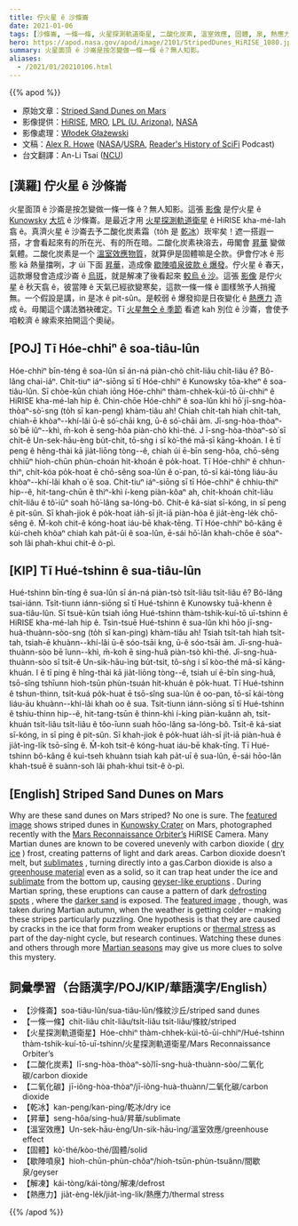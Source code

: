 ```yaml
---
title: 佇火星 ê 沙條崙
date: 2021-01-06
tags: [沙條崙, 一條一條, 火星探測軌道衛星, 二酸化炭素, 溫室效應, 固體, 泉, 熱應力]
hero: https://apod.nasa.gov/apod/image/2101/StripedDunes_HiRISE_1080.jpg
summary: 火星面頂 ê 沙崙是按怎變做一條一條 ê？無人知影。
aliases:
  - /2021/01/20210106.html
---
```


{{% apod %}}

- 原始文章：[Striped Sand Dunes on Mars](https://apod.nasa.gov/apod/ap210106.html)
- 影像提供：[HiRISE](https://hirise.lpl.arizona.edu/), [MRO](https://mars.jpl.nasa.gov/mro/), [LPL (U. Arizona)](https://www.lpl.arizona.edu/), [NASA](https://www.nasa.gov/)
- 影像處理：[Włodek Głażewski](https://www.flickr.com/people/158004304@N05/)
- 文稿：[Alex R. Howe](https://sciencemeetsfiction.com/about/) ([NASA](https://www.nasa.gov/)/[USRA](https://www.usra.edu/), [Reader's History of SciFi](http://readershistoryofscifi.libsyn.com/) Podcast)
- 台文翻譯：An-Li Tsai ([NCU](https://www.astro.ncu.edu.tw))

## [漢羅] 佇火星 ê 沙條崙

火星面頂 ê 沙崙是按怎變做一條一條 ê？無人知影。這張 [影像](https://www.uahirise.org/ESP_066476_2370) 是佇火星 ê [Kunowsky](https://en.wikipedia.org/wiki/Kunowsky_(Martian_crater)) [大坑](https://en.wikipedia.org/wiki/Kunowsky_(Martian_crater)) ê 沙條崙。是最近才用 [火星探測軌道衛星](https://mars.nasa.gov/mro/) ê HiRISE kha-mé-lah 翕 ê。真濟火星 ê 沙崙去予二酸化炭素霜（to̍h 是 [乾冰](https://en.wikipedia.org/wiki/Dry_ice)）崁牢矣！遮一搭遐一搭，才會看起來有的所在光、有的所在暗。二酸化炭素袂溶去，毋閣會 [昇華](https://en.wikipedia.org/wiki/Sublimation_(phase_transition)) 變做氣體。二酸化炭素是一个 [溫室效應物質](https://en.wikipedia.org/wiki/Greenhouse_gas)，就算伊是固體嘛是仝款。伊會佇冰 ê 形態 kā 熱量擋咧，才 úi 下面 [昇華](https://youtu.be/L_gnxWUuLm0)，造成像 [歇陣噴泉彼款 ê 爆發](https://en.wikipedia.org/wiki/Geysers_on_Mars)。佇火星 ê 春天，這款爆發會造成沙崙 ê [烏斑](https://apod.nasa.gov/apod/ap070805.html)，就是解凍了後看起來 [較烏 ê 沙](https://apod.nasa.gov/apod/ap160119.html)。這張 [影像](https://www.flickr.com/photos/186557130@N06/50642211592/in/pool-apods/) 是佇火星 ê 秋天翕 ê，彼當陣 ê 天氣已經欲變寒矣，這款一條一條 ê 圖樣煞予人捎攏無。一个假設是講，in 是冰 ê pit-sûn。是較弱 ê 爆發抑是日夜變化 ê [熱應力](https://en.wikipedia.org/wiki/Thermal_stress) 造成 ê。毋閣這个講法猶袂確定。Tī [火星無仝 ê 季節](https://www.msss.com/http/ps/seasons/seasons.html) 看遮 kah 別位 ê 沙崙，會使予咱較濟 ê 線索來拍開這个奧祕。

## [POJ] Tī Hóe-chhiⁿ ê soa-tiâu-lûn

Hóe-chhiⁿ bīn-téng ê soa-lûn sī án-ná piàn-chò chi̍t-liâu chi̍t-liâu ê? Bô-lâng chai-iáⁿ. Chi̍t-tiuⁿ iáⁿ-siōng sī tī Hóe-chhiⁿ ê Kunowsky tōa-kheⁿ ê soa-tiâu-lûn. Sī chòe-kūn chiah iōng Hóe-chhiⁿ thàm-chhek-kúi-tō ūi-chhiⁿ ê HiRISE kha-mé-lah hip ê. Chin-chōe Hóe-chhiⁿ ê soa-lûn khì hō͘  jī-sng-hòa-thòaⁿ-sò͘-sng (to̍h sī kan-peng) khàm-tiâu ah! Chiah chi̍t-tah hiah chi̍t-tah, chiah-ē khòaⁿ--khí-lâi ū-ê só͘-chāi kng, ū-ê só͘-chāi àm. Jī-sng-hòa-thòaⁿ-sò͘ bē iûⁿ--khì, m̄-koh ē seng-hôa piàn-chò khì-thé. J   ī-sng-hòa-thòaⁿ-sò͘ sī chi̍t-ê Un-sek-hāu-èng bu̍t-chit, tō-sǹg i sī kò͘-thé mā-sī kāng-khoán. I ē tī peng ê hêng-thài kā jia̍t-liōng tòng--ê, chiah úi ē-bīn seng-hôa, chō-sêng chhiūⁿ hioh-chūn phùn-choán hit-khoán ê po̍k-hoat. Tī Hóe-chhiⁿ ê chhun-thiⁿ, chi̍t-kóa po̍k-hoat ē chō-sêng soa-lûn ê o͘-pan, tō-sī kái-tòng liáu-āu khòaⁿ--khí-lâi khah o͘ ê soa. Chit-tiuⁿ iáⁿ-siōng sī tī Hóe-chhiⁿ ê chhiu-thiⁿ hip--ê, hit-tang-chūn ê thiⁿ-khì í-keng piàn-kôaⁿ ah, chi̍t-khoán  chi̍t-liâu chi̍t-liâu ê tô͘-iūⁿ soah hō͘-lâng sa-lóng-bô. Chi̍t-ê ká-siat sī-kóng, in sī peng ê pit-sûn. Sī khah-jiok ê po̍k-hoat ia̍h-sī ji̍t-iā piàn-hòa ê jia̍t-èng-le̍k chō-sêng ê. M̄-koh chit-ê kóng-hoat iáu-bē khak-tēng. Tī Hóe-chhiⁿ bô-kâng ê kùi-cheh khòaⁿ chiah kah pa̍t-ūi ê soa-lûn, ē-sái hō͘-lân khah-chōe ê sòaⁿ-soh lâi phah-khui chit-ê ò-pì.

## [KIP] Tī Hué-tshinn ê sua-tiâu-lûn

Hué-tshinn bīn-tíng ê sua-lûn sī án-ná piàn-tsò tsi̍t-liâu tsi̍t-liâu ê? Bô-lâng tsai-iánn. Tsi̍t-tiunn iánn-siōng sī tī Hué-tshinn ê Kunowsky tuā-khenn ê sua-tiâu-lûn. Sī tsuè-kūn tsiah iōng Hué-tshinn thàm-tshik-kuí-tō uī-tshinn ê HiRISE kha-mé-lah hip ê. Tsin-tsuē Hué-tshinn ê sua-lûn khì hōo jī-sng-huà-thuànn-sòo-sng (to̍h sī kan-ping) khàm-tiâu ah! Tsiah tsi̍t-tah hiah tsi̍t-tah, tsiah-ē khuànn--khí-lâi ū-ê sóo-tsāi kng, ū-ê sóo-tsāi àm. Jī-sng-huà-thuànn-sòo bē îunn--khì, m̄-koh ē sing-huâ piàn-tsò khì-thé. Jī-sng-huà-thuànn-sòo sī tsi̍t-ê Un-sik-hāu-ìng bu̍t-tsit, tō-sǹg i sī kòo-thé mā-sī kāng-khuán. I ē tī ping ê hîng-thài kā jia̍t-liōng tòng--ê, tsiah uí ē-bīn sing-huâ, tsō-sîng tshīunn hioh-tsūn phùn-tsuán hit-khuán ê po̍k-huat. Tī Hué-tshinn ê tshun-thinn, tsi̍t-kuá po̍k-huat ē tsō-sîng sua-lûn ê oo-pan, tō-sī kái-tòng liáu-āu khuànn--khí-lâi khah oo ê sua. Tsit-tiunn iánn-siōng sī tī Hué-tshinn ê tshiu-thinn hip--ê, hit-tang-tsūn ê thinn-khì í-king piàn-kuânn ah, tsi̍t-khuán tsi̍t-liâu tsi̍t-liâu ê tôo-īunn suah hōo-lâng sa-lóng-bô. Tsi̍t-ê ká-siat sī-kóng, in sī ping ê pit-sûn. Sī khah-jiok ê po̍k-huat ia̍h-sī ji̍t-iā piàn-huà ê jia̍t-ìng-li̍k tsō-sîng ê. M̄-koh tsit-ê kóng-huat iáu-bē khak-tīng. Tī Hué-tshinn bô-kâng ê kuì-tseh khuànn tsiah kah pa̍t-uī ê sua-lûn, ē-sái hōo-lân khah-tsuē ê suànn-soh lâi phah-khui tsit-ê ò-pì.

## [English] Striped Sand Dunes on Mars 

Why are these sand dunes on Mars striped? No one is sure. The [featured image](https://www.uahirise.org/ESP_066476_2370) shows striped dunes in [Kunowsky Crater](https://en.wikipedia.org/wiki/Kunowsky_(Martian_crater)) on Mars, photographed recently with the [Mars Reconnaissance Orbiter’s](https://mars.nasa.gov/mro/) HiRISE Camera. Many Martian dunes are known to be covered unevenly with carbon dioxide ( [dry ice](https://en.wikipedia.org/wiki/Dry_ice) ) frost, creating patterns of light and dark areas. Carbon dioxide doesn’t melt, but [sublimates](https://en.wikipedia.org/wiki/Sublimation_(phase_transition)) , turning directly into a gas.Carbon dioxide is also a [greenhouse material](https://en.wikipedia.org/wiki/Greenhouse_gas) even as a solid, so it can trap heat under the ice and [sublimate](https://youtu.be/L_gnxWUuLm0) from the bottom up, causing [geyser-like eruptions](https://en.wikipedia.org/wiki/Geysers_on_Mars) . During Martian spring, these eruptions can cause a pattern of dark [defrosting spots](https://apod.nasa.gov/apod/ap070805.html) , where the [darker sand](https://apod.nasa.gov/apod/ap160119.html) is exposed. The [featured image](https://www.flickr.com/photos/186557130@N06/50642211592/in/pool-apods/) , though, was taken during Martian autumn, when the weather is getting colder – making these stripes particularly puzzling. One hypothesis is that they are caused by cracks in the ice that form from weaker eruptions or [thermal stress](https://en.wikipedia.org/wiki/Thermal_stress) as part of the day-night cycle, but research continues. Watching these dunes and others through more [Martian seasons](https://www.msss.com/http/ps/seasons/seasons.html) may give us more clues to solve this mystery.

## 詞彙學習（台語漢字/POJ/KIP/華語漢字/English）

- 【沙條崙】soa-tiâu-lûn/sua-tiâu-lûn/條紋沙丘/striped sand dunes
- 【一條一條】chi̍t-liâu chi̍t-liâu/tsi̍t-liâu tsi̍t-liâu/條紋/striped
- 【火星探測軌道衛星】Hóe-chhiⁿ thàm-chhek-kúi-tō-ūi-chhiⁿ/Hué-tshinn thàm-tshik-kuí-tō-uī-tshinn/火星探測軌道衛星/Mars Reconnaissance Orbiter’s
- 【二酸化炭素】lī-sng-hòa-thòaⁿ-sò͘/lī-sng-huà-thuànn-sòo/二氧化碳/carbon dioxide
- 【二氧化碳】jī-iông-hòa-thòaⁿ/jī-iông-huà-thuànn/二氧化碳/carbon dioxide
- 【乾冰】kan-peng/kan-ping/乾冰/dry ice
- 【昇華】seng-hôa/sing-huâ/昇華/sublimate
- 【溫室效應】Un-sek-hāu-èng/Un-sik-hāu-ìng/溫室效應/greenhouse effect
- 【固體】kò͘-thé/kòo-thé/固體/solid
- 【歇陣噴泉】hioh-chūn-phùn-chôaⁿ/hioh-tsūn-phùn-tsuânn/間歇泉/geyser
- 【解凍】kái-tòng/kái-tòng/解凍/defrost
- 【熱應力】jia̍t-èng-le̍k/jia̍t-ìng-li̍k/熱應力/thermal stress

{{% /apod %}}
